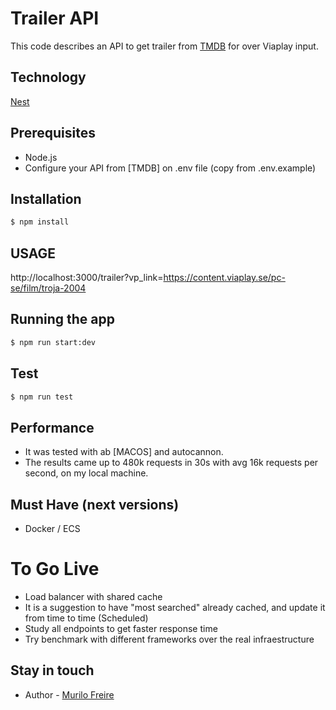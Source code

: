 # Trailer API

This code describes an API to get trailer from [TMDB](https://developers.themoviedb.org/3/movies/get-movie-videos) for over Viaplay input.

## Technology

[Nest](https://github.com/nestjs/nest)

## Prerequisites

- Node.js
- Configure your API from [TMDB] on .env file (copy from .env.example)

## Installation

```bash
$ npm install
```

## USAGE

http://localhost:3000/trailer?vp_link=https://content.viaplay.se/pc-se/film/troja-2004

## Running the app

```bash
$ npm run start:dev
```

## Test

```bash
$ npm run test
```

## Performance

- It was tested with ab [MACOS] and autocannon.
- The results came up to 480k requests in 30s with avg 16k requests per second, on my local machine.

## Must Have (next versions)

- Docker / ECS

# To Go Live

- Load balancer with shared cache
- It is a suggestion to have "most searched" already cached, and update it from time to time (Scheduled)
- Study all endpoints to get faster response time
- Try benchmark with different frameworks over the real infraestructure

## Stay in touch

- Author - [Murilo Freire](muriloneo@gmail.com)
